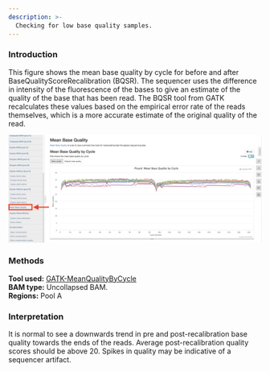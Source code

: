 ```yaml
---
description: >-
  Checking for low base quality samples.
---
```


### Introduction

This figure shows the mean base quality by cycle for before and after BaseQualityScoreRecalibration (BQSR). The sequencer uses the difference in intensity of the fluorescence of the bases to give an estimate of the quality of the base that has been read. The BQSR tool from GATK recalculates these values based on the empirical error rate of the reads themselves, which is a more accurate estimate of the original quality of the read.

![Example MultiQC report showing mean base quality by cycle for 20 samples.](../.gitbook/assets/mean-base-quality.png)

### Methods
**Tool used:** [GATK-MeanQualityByCycle](https://gatk.broadinstitute.org/hc/en-us/articles/360037224392-MeanQualityByCycle-Picard-)<br>
**BAM type:** Uncollapsed BAM.<br>
**Regions:** Pool A

### Interpretation

It is normal to see a downwards trend in pre and post-recalibration base quality towards the ends of the reads. Average post-recalibration quality scores should be above 20. Spikes in quality may be indicative of a sequencer artifact.
